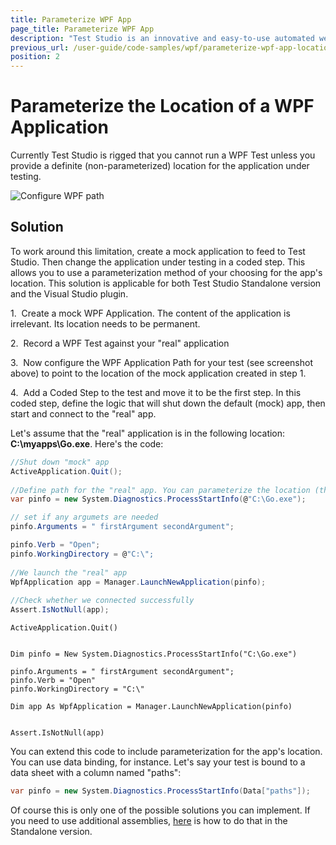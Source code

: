 ```yaml
---
title: Parameterize WPF App
page_title: Parameterize WPF App
description: "Test Studio is an innovative and easy-to-use automated web, WPF and load testing solution. Test Studio tests support essential technologies like ASP.NET AJAX, Silverlight, PHP and MVC. HTML5, Testing framework, functional testing, performance testing, load testing, exploratory testing, manual testing."
previous_url: /user-guide/code-samples/wpf/parameterize-wpf-app-location.aspx, /user-guide/code-samples/wpf/parameterize-wpf-app-location
position: 2
---
```

# Parameterize the Location of a WPF Application

Currently Test Studio is rigged that you cannot run a WPF Test unless you provide a definite (non-parameterized) location for the application under testing.

![Configure WPF path][1]

## Solution

To work around this limitation, create a mock application to feed to Test Studio. Then change the application under testing in a coded step. This allows you to use a parameterization method of your choosing for the app's location. This solution is applicable for both Test Studio Standalone version and the Visual Studio plugin.

1.&nbsp; Create a mock WPF Application. The content of the application is irrelevant. Its location needs to be permanent.

2.&nbsp; Record a WPF Test against your "real" application

3.&nbsp; Now configure the WPF Application Path for your test (see screenshot above) to point to the location of the mock application created in step 1.

4.&nbsp; Add a Coded Step to the test and move it to be the first step. In this coded step, define the logic that will shut down the default (mock) app, then start and connect to the "real" app.

Let's assume that the "real" application is in the following location: **C:\myapps\Go.exe**. Here's the code:

````C#
//Shut down "mock" app
ActiveApplication.Quit();
 
//Define path for the "real" app. You can parameterize the location (the String argument) in a variety of ways
var pinfo = new System.Diagnostics.ProcessStartInfo(@"C:\Go.exe");

// set if any argumets are needed
pinfo.Arguments = " firstArgument secondArgument";

pinfo.Verb = "Open";
pinfo.WorkingDirectory = @"C:\";
 
//We launch the "real" app
WpfApplication app = Manager.LaunchNewApplication(pinfo);
 
//Check whether we connected successfully
Assert.IsNotNull(app);
````
````VB
ActiveApplication.Quit()
 

Dim pinfo = New System.Diagnostics.ProcessStartInfo("C:\Go.exe")

pinfo.Arguments = " firstArgument secondArgument";
pinfo.Verb = "Open"
pinfo.WorkingDirectory = "C:\"

Dim app As WpfApplication = Manager.LaunchNewApplication(pinfo)
 

Assert.IsNotNull(app)
````


You can extend this code to include parameterization for the app's location. You can use data binding, for instance. Let's say your test is bound to a data sheet with a column named "paths":


````C#
var pinfo = new System.Diagnostics.ProcessStartInfo(Data["paths"]);
````


Of course this is only one of the possible solutions you can implement. If you need to use additional assemblies, <a href="/advanced-topics/coded-steps/add-assembly-reference" target="_blank">here</a> is how to do that in the Standalone version.

[1]: /img/advanced-topics/coded-samples/wpf/parameterize-wpf-app/fig1.png

